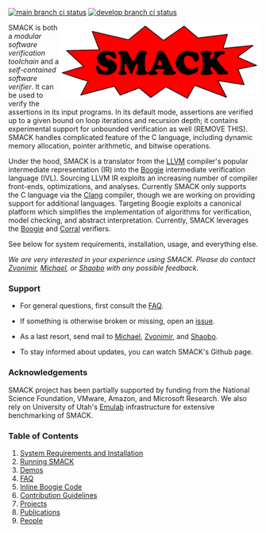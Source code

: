 [![main branch ci status](https://github.com/smackers/smack/workflows/SMACK%20CI/badge.svg?branch=main)](https://github.com/smackers/smack/actions)
[![develop branch ci status](https://github.com/smackers/smack/workflows/SMACK%20CI/badge.svg?branch=develop)](https://github.com/smackers/smack/actions)

<img src="docs/smack-logo.png" width=400 alt="SMACK Logo" align="right">

SMACK is both a *modular software verification toolchain* and a
*self-contained software verifier*. It can be used to verify the assertions
in its input programs. In its default mode, assertions are verified up to a
given bound on loop iterations and recursion depth; it contains experimental
support for unbounded verification as well (REMOVE THIS). SMACK handles complicated feature
of the C language, including dynamic memory allocation, pointer arithmetic, and
bitwise operations.

Under the hood, SMACK is a translator from the [LLVM](http://www.llvm.org)
compiler's popular intermediate representation (IR) into the
[Boogie](https://github.com/boogie-org/boogie) intermediate verification language (IVL).
Sourcing LLVM IR exploits an increasing number of compiler front-ends,
optimizations, and analyses. Currently SMACK only supports the C language via
the [Clang](http://clang.llvm.org) compiler, though we are working on providing
support for additional languages. Targeting Boogie exploits a canonical
platform which simplifies the implementation of algorithms for verification,
model checking, and abstract interpretation. Currently, SMACK leverages the
[Boogie](https://github.com/boogie-org/boogie) and [Corral](https://github.com/boogie-org/corral)
verifiers.

See below for system requirements, installation, usage, and everything else.

*We are very interested in your experience using SMACK. Please do contact
[Zvonimir](mailto:zvonimir@cs.utah.edu), [Michael](mailto:michael.emmi@gmail.com), or
[Shaobo](mailto:shaobohe@baidu.com) with any possible feedback.*


### Support

* For general questions, first consult the [FAQ](docs/faq.md).

* If something is otherwise broken or missing, open an [issue](https://github.com/smackers/smack/issues).

* As a last resort, send mail to 
  [Michael](mailto:michael.emmi@gmail.com), [Zvonimir](mailto:zvonimir@cs.utah.edu),
  and [Shaobo](mailto:shaobohe@baidu.com).

* To stay informed about updates, you can watch SMACK's Github page.


### Acknowledgements

SMACK project has been partially supported by funding from the National Science
Foundation, VMware, Amazon, and Microsoft Research. We also rely on University of
Utah's [Emulab](http://www.emulab.net/) infrastructure for extensive
benchmarking of SMACK.


### Table of Contents

1. [System Requirements and Installation](docs/installation.md)
1. [Running SMACK](docs/running.md)
1. [Demos](docs/demos.md)
1. [FAQ](docs/faq.md)
1. [Inline Boogie Code](docs/boogie-code.md)
1. [Contribution Guidelines](CONTRIBUTING.md)
1. [Projects](docs/projects.md)
1. [Publications](docs/publications.md)
1. [People](docs/people.md)

